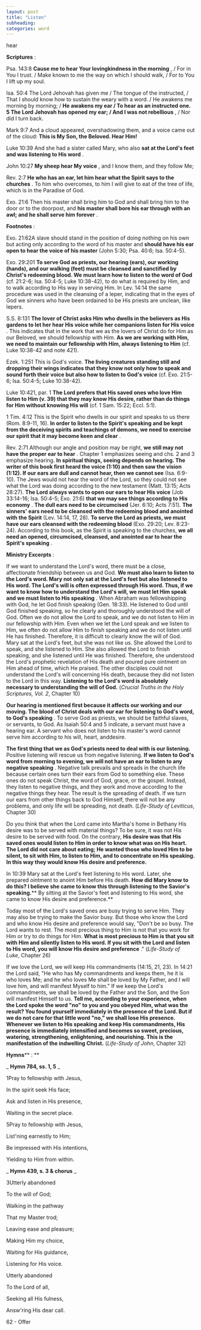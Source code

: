 ```yaml
---
layout: post
title: "Listen"
subheading:
categories: word
---
```


hear

**Scriptures** :

Psa. 143:8 **Cause me to hear Your lovingkindness in the morning** , / For in You I trust. / Make known to me the way on which I should walk, / For to You I lift up my soul.

Isa. 50:4 The Lord Jehovah has given me / The tongue of the instructed, / That I should know how to sustain the weary with a word. / He awakens me morning by morning; / **He awakens my ear / To hear as an instructed one. 5 The Lord Jehovah has opened my ear; / And I was not rebellious** , / Nor did I turn back.

Mark 9:7 And a cloud appeared, overshadowing them, and a voice came out of the cloud: **This is My Son, the Beloved. Hear Him!**

Luke 10:39 And she had a sister called Mary, who also **sat at the Lord's feet and was listening to His word** .

John 10:27 **My sheep hear My voice** , and I know them, and they follow Me;

Rev. 2:7 **He who has an ear, let him hear what the Spirit says to the churches** . To him who overcomes, to him I will give to eat of the tree of life, which is in the Paradise of God.

Exo. 21:6 Then his master shall bring him to God and shall bring him to the door or to the doorpost, and **his master shall bore his ear through with an awl; and he shall serve him forever** .

**Footnotes** :

Exo. 21:62A slave should stand in the position of doing nothing on his own but acting only according to the word of his master and **should have his ear open to hear the voice of his master** (John 5:30; Psa. 40:6; Isa. 50:4-5).

Exo. 29:201 **To serve God as priests, our hearing (ears), our working (hands), and our walking (feet) must be cleansed and sanctified by Christ's redeeming blood. We must learn how to listen to the word of God** (cf. 21:2-6; Isa. 50:4-5; Luke 10:38-42), to do what is required by Him, and to walk according to His way in serving Him. In Lev. 14:14 the same procedure was used in the cleansing of a leper, indicating that in the eyes of God we sinners who have been ordained to be His priests are unclean, like lepers.

S.S. 8:131 **The lover of Christ asks Him who dwells in the believers as His gardens to let her hear His voice while her companions listen for His voice** . This indicates that in the work that we as the lovers of Christ do for Him as our Beloved, we should fellowship with Him. **As we are working with Him, we need to maintain our fellowship with Him, always listening to Him** (cf. Luke 10:38-42 and note 421).

Ezek. 1:251 This is God's voice. **The living creatures standing still and dropping their wings indicates that they know not only how to speak and sound forth their voice but also how to listen to God's voice** (cf. Exo. 21:5-6; Isa. 50:4-5; Luke 10:38-42).

Luke 10:421, par. 1 **The Lord prefers that His saved ones who love Him listen to Him (v. 39) that they may know His desire, rather than do things for Him without knowing His will** (cf. 1 Sam. 15:22; Eccl. 5:1).

1 Tim. 4:12 This is the Spirit who dwells in our spirit and speaks to us there (Rom. 8:9-11, 16). **In order to listen to the Spirit's speaking and be kept from the deceiving spirits and teachings of demons, we need to exercise our spirit that it may become keen and clear** .

Rev. 2:71 Although our angle and position may be right, **we still may not have the proper ear to hear** . Chapter 1 emphasizes seeing and chs. 2 and 3 emphasize hearing. **In spiritual things, seeing depends on hearing. The writer of this book first heard the voice (1:10) and then saw the vision (1:12). If our ears are dull and cannot hear, then we cannot see** (Isa. 6:9-10). The Jews would not hear the word of the Lord, so they could not see what the Lord was doing according to the new testament (Matt. 13:15; Acts 28:27). **The Lord always wants to open our ears to hear His voice** (Job 33:14-16; Isa. 50:4-5; Exo. 21:6) **that we may see things according to His economy** . **The dull ears need to be circumcised** (Jer. 6:10; Acts 7:51). **The sinners' ears need to be cleansed with the redeeming blood and anointed with the Spirit** (Lev. 14:14, 17, 28). **To serve the Lord as priests, we must have our ears cleansed with the redeeming blood** (Exo. 29:20; Lev. 8:23-24). According to this book, as the Spirit is speaking to the churches, **we all need an opened, circumcised, cleansed, and anointed ear to hear the Spirit's speaking** .

**Ministry Excerpts** :

If we want to understand the Lord's word, there must be a close, affectionate friendship between us and God. **We must also learn to listen to the Lord's word. Mary not only sat at the Lord's feet but also listened to His word. The Lord's will is often expressed through His word. Thus, if we want to know how to understand the Lord's will, we must let Him speak and we must listen to His speaking** . When Abraham was fellowshipping with God, he let God finish speaking (Gen. 18:33). He listened to God until God finished speaking, so he clearly and thoroughly understood the will of God. Often we do not allow the Lord to speak, and we do not listen to Him in our fellowship with Him. Even when we let the Lord speak and we listen to Him, we often do not allow Him to finish speaking and we do not listen until He has finished. Therefore, it is difficult to clearly know the will of God. Mary sat at the Lord's feet, but she was not like us. She allowed the Lord to speak, and she listened to Him. She also allowed the Lord to finish speaking, and she listened until He was finished. Therefore, she understood the Lord's prophetic revelation of His death and poured pure ointment on Him ahead of time, which He praised. The other disciples could not understand the Lord's will concerning His death, because they did not listen to the Lord in this way. **Listening to the Lord's word is absolutely necessary to understanding the will of God.** (_Crucial Truths in the Holy Scriptures, Vol. 2_, Chapter 10)

**Our hearing is mentioned first because it affects our working and our moving. The blood of Christ deals with our ear for listening to God's word, to God's speaking** . To serve God as priests, we should be faithful slaves, or servants, to God. As Isaiah 50:4 and 5 indicate, a servant must have a hearing ear. A servant who does not listen to his master's word cannot serve him according to his will, heart, anddesire.

**The first thing that we as God's priests need to deal with is our listening.** Positive listening will rescue us from negative listening. **If we listen to God's word from morning to evening, we will not have an ear to listen to any negative speaking** . Negative talk prevails and spreads in the church life because certain ones turn their ears from God to something else. These ones do not speak Christ, the word of God, grace, or the gospel. Instead, they listen to negative things, and they work and move according to the negative things they hear. The result is the spreading of death. If we turn our ears from other things back to God Himself, there will not be any problems, and only life will be spreading, not death. (_Life-Study of Leviticus_, Chapter 30)

Do you think that when the Lord came into Martha's home in Bethany His desire was to be served with material things? To be sure, it was not His desire to be served with food. On the contrary, **His desire was that His saved ones would listen to Him in order to know what was on His heart. The Lord did not care about eating; He wanted those who loved Him to be silent, to sit with Him, to listen to Him, and to concentrate on His speaking. In this way they would know His desire and preference.**

In 10:39 Mary sat at the Lord's feet listening to His word. Later, she prepared ointment to anoint Him before His death. **How did Mary know to do this? I believe she came to know this through listening to the Savior's speaking.**** By sitting at the Savior's feet and listening to His word, she came to know His desire and preference.**

Today most of the Lord's saved ones are busy trying to serve Him. They may also be trying to make the Savior busy. But those who know the Lord and who know His desire and preference would say, "Don't be so busy. The Lord wants to rest. The most precious thing to Him is not that you work for Him or try to do things for Him. **What is most precious to Him is that you sit with Him and silently listen to His word. If you sit with the Lord and listen to His word, you will know His desire and preference** ." (_Life-Study of Luke_, Chapter 26)

If we love the Lord, we will keep His commandments (14:15, 21, 23). In 14:21 the Lord said, "He who has My commandments and keeps them, he it is who loves Me; and he who loves Me shall be loved by My Father, and I will love him, and will manifest Myself to him." If we keep the Lord's commandments, we shall be loved by the Father and the Son, and the Son will manifest Himself to us. **Tell me, according to your experience, when the Lord spoke the word "no" to you and you obeyed Him, what was the result? You found yourself immediately in the presence of the Lord. But if we do not care for that little word "no," we shall lose His presence. Whenever we listen to His speaking and keep His commandments, His presence is immediately intensified and becomes so sweet, precious, watering, strengthening, enlightening, and nourishing. This is the manifestation of the indwelling Christ.** (_Life-Study of John_, Chapter 32)

**Hymns**** : **

_ **Hymn 784, ss. 1, 5** _

1Pray to fellowship with Jesus,

In the spirit seek His face;

Ask and listen in His presence,

Waiting in the secret place.

5Pray to fellowship with Jesus,

List'ning earnestly to Him;

Be impressed with His intentions,

Yielding to Him from within.

_ **Hymn 439, s. 3 & chorus** _

3Utterly abandoned

To the will of God;

Walking in the pathway

That my Master trod;

Leaving ease and pleasure;

Making Him my choice,

Waiting for His guidance,

Listening for His voice.

Utterly abandoned

To the Lord of all,

Seeking all His fulness,

Answ'ring His dear call.

62 - Offer
